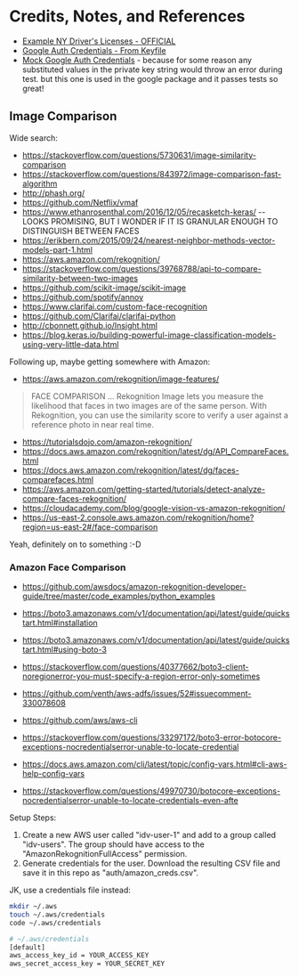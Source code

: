 # Credits, Notes, and References

  + [Example NY Driver's Licenses - OFFICIAL](https://dmv.ny.gov/id-card/sample-photo-documents)
  + [Google Auth Credentials - From Keyfile](https://google-auth.readthedocs.io/en/latest/user-guide.html#service-account-private-key-files)
  + [Mock Google Auth Credentials](https://github.com/googleapis/google-cloud-python/blob/75277847ea68d228be4c3e91bb228236489f19f5/storage/tests/unit/url_signer_v4_test_account.json) - because for some reason any substituted values in the private key string would throw an error during test. but this one is used in the google package and it passes tests so great!

## Image Comparison

Wide search:

  + https://stackoverflow.com/questions/5730631/image-similarity-comparison
  + https://stackoverflow.com/questions/843972/image-comparison-fast-algorithm
  + http://phash.org/
  + https://github.com/Netflix/vmaf
  + https://www.ethanrosenthal.com/2016/12/05/recasketch-keras/ -- LOOKS PROMISING, BUT I WONDER IF IT IS GRANULAR ENOUGH TO DISTINGUISH BETWEEN FACES
  + https://erikbern.com/2015/09/24/nearest-neighbor-methods-vector-models-part-1.html
  + https://aws.amazon.com/rekognition/
  + https://stackoverflow.com/questions/39768788/api-to-compare-similarity-between-two-images
  + https://github.com/scikit-image/scikit-image
  + https://github.com/spotify/annoy
  + https://www.clarifai.com/custom-face-recognition
  + https://github.com/Clarifai/clarifai-python
  + http://cbonnett.github.io/Insight.html
  + https://blog.keras.io/building-powerful-image-classification-models-using-very-little-data.html

Following up, maybe getting somewhere with Amazon:

  + https://aws.amazon.com/rekognition/image-features/

> FACE COMPARISON ... Rekognition Image lets you measure the likelihood that faces in two images are of the same person. With Rekognition, you can use the similarity score to verify a user against a reference photo in near real time.

  + https://tutorialsdojo.com/amazon-rekognition/
  + https://docs.aws.amazon.com/rekognition/latest/dg/API_CompareFaces.html
  + https://docs.aws.amazon.com/rekognition/latest/dg/faces-comparefaces.html
  + https://aws.amazon.com/getting-started/tutorials/detect-analyze-compare-faces-rekognition/
  + https://cloudacademy.com/blog/google-vision-vs-amazon-rekognition/
  + https://us-east-2.console.aws.amazon.com/rekognition/home?region=us-east-2#/face-comparison

Yeah, definitely on to something :-D

### Amazon Face Comparison

  + https://github.com/awsdocs/amazon-rekognition-developer-guide/tree/master/code_examples/python_examples
  + https://boto3.amazonaws.com/v1/documentation/api/latest/guide/quickstart.html#installation
  + https://boto3.amazonaws.com/v1/documentation/api/latest/guide/quickstart.html#using-boto-3

  + https://stackoverflow.com/questions/40377662/boto3-client-noregionerror-you-must-specify-a-region-error-only-sometimes
  + https://github.com/venth/aws-adfs/issues/52#issuecomment-330078608
  + https://github.com/aws/aws-cli
  + https://stackoverflow.com/questions/33297172/boto3-error-botocore-exceptions-nocredentialserror-unable-to-locate-credential
  + https://docs.aws.amazon.com/cli/latest/topic/config-vars.html#cli-aws-help-config-vars
  + https://stackoverflow.com/questions/49970730/botocore-exceptions-nocredentialserror-unable-to-locate-credentials-even-afte

Setup Steps:

  1. Create a new AWS user called "idv-user-1" and add to a group called "idv-users". The group should have access to the "AmazonRekognitionFullAccess" permission.
  2. Generate credentials for the user. Download the resulting CSV file and save it in this repo as "auth/amazon_creds.csv".

JK, use a credentials file instead:

```sh
mkdir ~/.aws
touch ~/.aws/credentials
code ~/.aws/credentials
```

```sh
# ~/.aws/credentials
[default]
aws_access_key_id = YOUR_ACCESS_KEY
aws_secret_access_key = YOUR_SECRET_KEY
```
